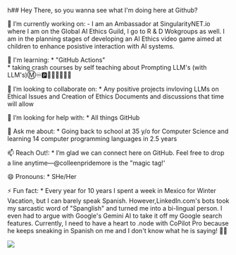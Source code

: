 h## Hey There, so you wanna see what I'm doing here at Github? 

<!--
**colleenpridemore/colleenpridemore** is a ✨ _special_ ✨ repository because its `README.md` (this file) appears on your GitHub profile.

 Insert image tag here -->

🔭 I’m currently working on:
            - I am an Ambassador at SingularityNET.io where I am on the Global AI Ethics Guild, I go to R & D Wokgroups as well.  I am in the planning stages of developing an AI Ethics video game aimed at children to enhance posistive interaction with AI systems. 
          
🌱 I'm learning:
            * "GitHub Actions"   
            * taking crash courses by self teaching about Prompting LLM's (with LLM's)Ⓜ️♾️🅿️🤴🏻🧑🏻‍✈️♊
            
👯 I’m looking to collaborate on:
          * Any positive projects invloving LLMs on Ethical Issues and Creation of Ethics Documents and discussions that time will allow
            
🤔 I’m looking for help with:
          * All things GitHub
            
💬 Ask me about:
           * Going back to school at 35 y/o for Computer Science and learning 14 computer programming languages in 2.5 years
            
📫 Reach Out!: 
           * I’m glad we can connect here on GitHub. Feel free to drop a line anytime—@colleenpridemore is the "magic                tag!'
            
😄 Pronouns:
           * SHe/Her
            
⚡ Fun fact: 
           * Every year for 10 years I spent a week in Mexico for Winter Vacation, but I can barely speak Spanish.                  However,LinkedIn.com's bots took my sarcastic word of "Spanglish" and turned me into a bi-lingual person.  I             even had to argue with Google's Gemini AI to take it off my Google search features.  Currently, I need to                have a heart to .node with CoPilot Pro because he keeps sneaking in Spanish on me and I don't know what he is            saying! :woman_facepalming:

![](https://komarev.com/ghpvc/?username=your-colleenpridemore&color=blueviolet)

           

